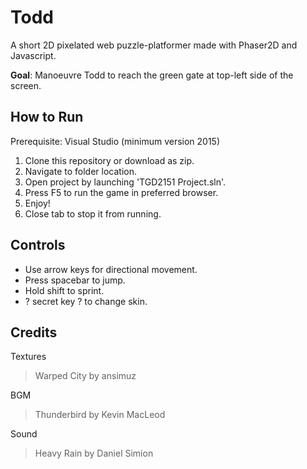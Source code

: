 # Todd

A short 2D pixelated web puzzle-platformer made with Phaser2D and Javascript.

**Goal**: Manoeuvre Todd to reach the green gate at top-left side of the screen.

## How to Run

Prerequisite: Visual Studio (minimum version 2015)

1. Clone this repository or download as zip.
2. Navigate to folder location.
3. Open project by launching 'TGD2151 Project.sln'.
4. Press F5 to run the game in preferred browser.
5. Enjoy!
6. Close tab to stop it from running.

## Controls

- Use arrow keys for directional movement.
- Press spacebar to jump.
- Hold shift to sprint.
- ? secret key ? to change skin.

## Credits

Textures 
> Warped City by ansimuz

BGM
> Thunderbird by Kevin MacLeod

Sound
> Heavy Rain by Daniel Simion
